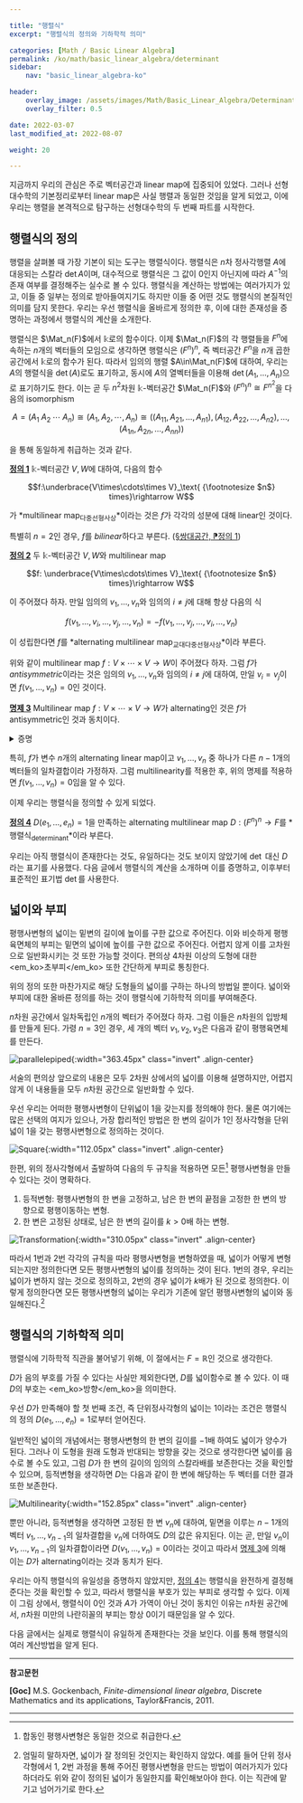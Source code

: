 ```yaml
---

title: "행렬식"
excerpt: "행렬식의 정의와 기하학적 의미"

categories: [Math / Basic Linear Algebra]
permalink: /ko/math/basic_linear_algebra/determinant
sidebar: 
    nav: "basic_linear_algebra-ko"

header:
    overlay_image: /assets/images/Math/Basic_Linear_Algebra/Determinant.png
    overlay_filter: 0.5

date: 2022-03-07
last_modified_at: 2022-08-07

weight: 20

---
```


지금까지 우리의 관심은 주로 벡터공간과 linear map에 집중되어 있었다. 그러나 선형대수학의 기본정리로부터 linear map은 사실 행렬과 동일한 것임을 알게 되었고, 이에 우리는 행렬을 본격적으로 탐구하는 선형대수학의 두 번째 파트를 시작한다.

## 행렬식의 정의

행렬을 살펴볼 때 가장 기본이 되는 도구는 행렬식이다. 행렬식은 $n$차 정사각행렬 $A$에 대응되는 스칼라 $\det A$이며, 대수적으로 행렬식은 그 값이 $0$인지 아닌지에 따라 $A^{-1}$의 존재 여부를 결정해주는 실수로 볼 수 있다. 행렬식을 계산하는 방법에는 여러가지가 있고, 이들 중 일부는 정의로 받아들여지기도 하지만 이들 중 어떤 것도 행렬식의 본질적인 의미를 담지 못한다. 우리는 우선 행렬식을 올바르게 정의한 후, 이에 대한 존재성을 증명하는 과정에서 행렬식의 계산을 소개한다.

행렬식은 $\Mat_n(F)$에서 $\mathbb{k}$로의 함수이다. 이제 $\Mat_n(F)$의 각 행렬들을 $F^n$에 속하는 $n$개의 벡터들의 모임으로 생각하면 행렬식은 $(F^n)^n$, 즉 벡터공간 $F^n$을 $n$개 곱한 공간에서 $\mathbb{k}$로의 함수가 된다. 따라서 임의의 행렬 $A\in\Mat_n(F)$에 대하여, 우리는 $A$의 행렬식을 $\det(A)$로도 표기하고, 동시에 $A$의 열벡터들을 이용해 $\det(A_1,\ldots, A_n)$으로 표기하기도 한다. 이는 곧 두 $n^2$차원 $\mathbb{k}$-벡터공간 $\Mat_n(F)$와 $(F^n)^n\cong F^{n^2}$을 다음의 isomorphism

$$A=(A_1\;A_2\;\cdots\;A_n)\cong (A_1, A_2, \cdots, A_n)\cong \bigl((A_{11}, A_{21}, \ldots, A_{n1}), (A_{12},A_{22},\ldots, A_{n2}),\ldots, (A_{1n},A_{2n},\ldots, A_{nn})\bigr)$$

을 통해 동일하게 취급하는 것과 같다.

<div class="definition" markdown="1">

<ins id="def1">**정의 1**</ins> $\mathbb{k}$-벡터공간 $V,W$에 대하여, 다음의 함수

$$f:\underbrace{V\times\cdots\times V}_\text{ {\footnotesize $n$} times}\rightarrow W$$

가 *multilinear map<sub>다중선형사상</sub>*이라는 것은 $f$가 각각의 성분에 대해 linear인 것이다.

</div>

특별히 $n=2$인 경우, $f$를 *bilinear*하다고 부른다. ([§쌍대공간, ⁋정의 1](/ko/math/basic_linear_algebra/dual_space#def1))

<div class="definition" markdown="1">

<ins id="def2">**정의 2**</ins> 두 $\mathbb{k}$-벡터공간 $V,W$와 multilinear map 

$$f: \underbrace{V\times\cdots\times V}_\text{ {\footnotesize $n$} times}\rightarrow W$$

이 주어졌다 하자. 만일 임의의 $v_1,\ldots, v_n$와 임의의 $i\neq j$에 대해 항상 다음의 식

$$f(v_1,\ldots, v_i, \ldots, v_j,\ldots, v_n)=-f(v_1,\ldots, v_j,\ldots, v_i,\ldots, v_n)$$

이 성립한다면 $f$를 *alternating multilinear map<sub>교대다중선형사상</sub>*이라 부른다.

</div>

위와 같이 multilinear map $f:V\times\cdots\times V\rightarrow W$이 주어졌다 하자. 그럼 $f$가 *antisymmetric*이라는 것은 임의의 $v_1,\ldots, v_n$와 임의의 $i\neq j$에 대하여, 만일 $v_i=v_j$이면 $f(v_1,\ldots, v_n)=0$인 것이다.

<div class="proposition" markdown="1">

<ins id="prop3">**명제 3**</ins> Multilinear map $f:V\times\cdots\times V\rightarrow W$가 alternating인 것은 $f$가 antisymmetric인 것과 동치이다.

</div>
<details class="proof" markdown="1">
<summary>증명</summary>

우선 $f$가 alternating이라 가정하자. 그럼 임의의 $v_i=v_j$를 만족하는 임의의 $v_1,\ldots, v_n\in V$에 대하여

$$\begin{aligned}f(v_1,\ldots,v_i,\ldots, v_j,\ldots, v_n)&=f(v_1\ldots, v_j,\ldots,v_i,\ldots, v_n)\\&=-f(v_1,\ldots, v_i,\ldots, v_j,\ldots, v_n)\end{aligned}$$

이 성립하므로 $f$는 antisymmetric이기도 하다. (첫째 등식은 $v_i=v_j$라는 사실을, 둘째 등식은 $f$가 alternating이라는 사실을 사용하였다.)

거꾸로 $f$가 antisymmetric이라 하자. 임의의 $v_1,\ldots, v_n$과 임의의 $i\neq j$에 대하여, $f$가 antisymmetric이라는 사실은 다음의 식

$$f(v_1,\ldots, v_i+v_j,\ldots, v_i+v_j,\ldots, v_n)=0$$

을 준다. 여기서 $v_i+v_j$는 각각 $i,j$번째 성분에 들어있다. 이제 multilinearity를 적용하면 위 식은

$$\begin{aligned}0&=f(v_1,\ldots, v_i,\ldots, v_i,\ldots, v_n)+f(v_1,\ldots, v_i,\ldots, v_j,\ldots,v_n)\\&\phantom{==}+f(v_1,\ldots, v_j,\ldots, v_i,\ldots,v_n)+f(v_1,\ldots, v_j,\ldots, v_j,\ldots, v_n)\end{aligned}$$

이 되고, 다시 $f$는 antisymmetric이므로 $v_i, v_j$가 각각 두 번 나오는 첫째 항, 마지막 항이 $0$이 된다. 이로부터 원하는 결론을 얻는다.

</details>

특히, $f$가 변수 $n$개의 alternating linear map이고 $v_1,\ldots, v_n$ 중 하나가 다른 $n-1$개의 벡터들의 일차결합이라 가정하자. 그럼 multilinearity를 적용한 후, 위의 명제를 적용하면 $f(v_1,\ldots, v_n)=0$임을 알 수 있다. 

이제 우리는 행렬식을 정의할 수 있게 되었다.

<div class="definition" markdown="1">

<ins id="def4">**정의 4**</ins> $D(e_1,\ldots, e_n)=1$을 만족하는 alternating multilinear map $D:(F^n)^n\rightarrow F$를 *행렬식<sub>determinant</sub>*이라 부른다. 

</div>

우리는 아직 행렬식이 존재한다는 것도, 유일하다는 것도 보이지 않았기에 $\det$ 대신 $D$라는 표기를 사용했다. 다음 글에서 행렬식의 계산을 소개하며 이를 증명하고, 이후부터 표준적인 표기법 $\det$를 사용한다.



## 넓이와 부피

평행사변형의 넓이는 밑변의 길이에 높이를 구한 값으로 주어진다. 이와 비슷하게 평행육면체의 부피는 밑면의 넓이에 높이를 구한 값으로 주어진다. 어렵지 않게 이를 고차원으로 일반화시키는 것 또한 가능할 것이다. 편의상 4차원 이상의 도형에 대한 <em_ko>초부피</em_ko> 또한 간단하게 부피로 통칭한다.

위의 정의 또한 마찬가지로 해당 도형들의 넓이를 구하는 하나의 방법일 뿐이다. 넓이와 부피에 대한 올바른 정의를 하는 것이 행렬식에 기하학적 의미를 부여해준다.

$n$차원 공간에서 일차독립인 $n$개의 벡터가 주어졌다 하자. 그럼 이들은 $n$차원의 입방체를 만들게 된다. 가령 $n=3$인 경우, 세 개의 벡터 $v_1,v_2,v_3$은 다음과 같이 평행육면체를 만든다.

![parallelepiped](/assets/images/Math/Basic_Linear_Algebra/Determinant-1.png){:width="363.45px" class="invert" .align-center}

서술의 편의상 앞으로의 내용은 모두 2차원 상에서의 넓이를 이용해 설명하지만, 어렵지 않게 이 내용들을 모두 $n$차원 공간으로 일반화할 수 있다. 

우선 우리는 어떠한 평행사변형이 단위넓이 1을 갖는지를 정의해야 한다. 물론 여기에는 많은 선택의 여지가 있으나, 가장 합리적인 방법은 한 변의 길이가 1인 정사각형을 단위넓이 1을 갖는 평행사변형으로 정의하는 것이다.

![Square](/assets/images/Math/Basic_Linear_Algebra/Determinant-2.png){:width="112.05px" class="invert" .align-center}

한편, 위의 정사각형에서 출발하여 다음의 두 규칙을 적용하면 모든[^1] 평행사변형을 만들 수 있다는 것이 명확하다. 

1. 등적변형: 평행사변형의 한 변을 고정하고, 남은 한 변의 끝점을 고정한 한 변의 방향으로 평행이동하는 변형.
2. 한 변은 고정된 상태로, 남은 한 변의 길이를 $k>0$배 하는 변형.

![Transformation](/assets/images/Math/Basic_Linear_Algebra/Determinant-3.png){:width="310.05px" class="invert" .align-center}

따라서 1번과 2번 각각의 규칙을 따라 평행사변형을 변형하였을 때, 넓이가 어떻게 변형되는지만 정의한다면 모든 평행사변형의 넓이를 정의하는 것이 된다. 1번의 경우, 우리는 넓이가 변하지 않는 것으로 정의하고, 2번의 경우 넓이가 $k$배가 된 것으로 정의한다. 이렇게 정의한다면 모든 평행사변형의 넓이는 우리가 기존에 알던 평행사변형의 넓이와 동일해진다.[^2]

## 행렬식의 기하학적 의미

행렬식에 기하학적 직관을 불어넣기 위해, 이 절에서는 $F=\mathbb{R}$인 것으로 생각한다.

$D$가 음의 부호를 가질 수 있다는 사실만 제외한다면, $D$를 넓이함수로 볼 수 있다. 이 때 $D$의 부호는 <em_ko>방향</em_ko>을 의미한다.

우선 $D$가 만족해야 할 첫 번째 조건, 즉 <phrase>단위정사각형의 넓이는 1</phrase>이라는 조건은 행렬식의 정의 $D(e_1,\ldots, e_n)=1$로부터 얻어진다. 

일반적인 넓이의 개념에서는 평행사변형의 한 변의 길이를 $-1$배 하여도 넓이가 양수가 된다. 그러나 이 도형을 원래 도형과 반대되는 방향을 갖는 것으로 생각한다면 넓이를 음수로 볼 수도 있고, 그럼 $D$가 한 변의 길이의 임의의 스칼라배를 보존한다는 것을 확인할 수 있으며, 등적변형을 생각하면 $D$는 다음과 같이 한 변에 해당하는 두 벡터를 더한 결과 또한 보존한다.

![Multilinearity](/assets/images/Math/Basic_Linear_Algebra/Determinant-4.png){:width="152.85px" class="invert" .align-center}

뿐만 아니라, 등적변형을 생각하면 고정된 한 변 $v_n$에 대하여, 밑면을 이루는 $n-1$개의 벡터 $v_1,\ldots, v_{n-1}$의 일차결합을 $v_n$에 더하여도 $D$의 값은 유지된다. 이는 곧, 만일 $v_n$이 $v_1,\ldots, v_{n-1}$의 일차결합이라면 $D(v_1,\ldots, v_n)=0$이라는 것이고 따라서 [명제 3](#prop3)에 의해 이는 $D$가 alternating이라는 것과 동치가 된다.

우리는 아직 행렬식의 유일성을 증명하지 않았지만, [정의 4](#def4)는 행렬식을 완전하게 결정해준다는 것을 확인할 수 있고, 따라서 행렬식을 부호가 있는 부피로 생각할 수 있다. 이제 이 그림 상에서, 행렬식이 $0$인 것과 $A$가 가역이 아닌 것이 동치인 이유는 $n$차원 공간에서, $n$차원 미만의 나란히꼴의 부피는 항상 0이기 때문임을 알 수 있다.

다음 글에서는 실제로 행렬식이 유일하게 존재한다는 것을 보인다. 이를 통해 행렬식의 여러 계산방법을 알게 된다.

---

**참고문헌**

**[Goc]** M.S. Gockenbach, *Finite-dimensional linear algebra*, Discrete Mathematics and its applications, Taylor&Francis, 2011.  

---

[^1]: 합동인 평행사변형은 동일한 것으로 취급한다.
[^2]: 엄밀히 말하자면, 넓이가 잘 정의된 것인지는 확인하지 않았다. 예를 들어 단위 정사각형에서 1, 2번 과정을 통해 주어진 평행사변형을 만드는 방법이 여러가지가 있다 하더라도 위와 같이 정의된 넓이가 동일한지를 확인해보아야 한다. 이는 직관에 맡기고 넘어가기로 한다.
